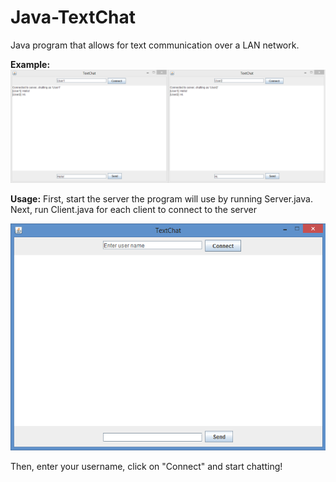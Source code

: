 # Java-TextChat
Java program that allows for text communication over a LAN network.

__Example:__
![](Images/TextChat.png)

__Usage:__
First, start the server the program will use by running Server.java.
Next, run Client.java for each client to connect to the server

![](Images/Client.png)   

Then, enter your username, click on "Connect" and start chatting!
